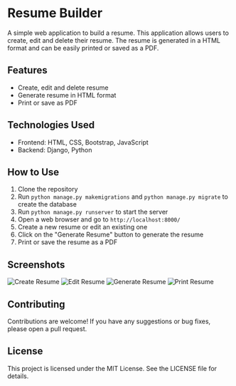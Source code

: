 # Resume Builder

A simple web application to build a resume. This application allows users to create, edit and delete their resume. The resume is generated in a HTML format and can be easily printed or saved as a PDF.

## Features

* Create, edit and delete resume
* Generate resume in HTML format
* Print or save as PDF

## Technologies Used

* Frontend: HTML, CSS, Bootstrap, JavaScript
* Backend: Django, Python

## How to Use

1. Clone the repository
2. Run `python manage.py makemigrations` and `python manage.py migrate` to create the database
3. Run `python manage.py runserver` to start the server
4. Open a web browser and go to `http://localhost:8000/`
5. Create a new resume or edit an existing one
6. Click on the "Generate Resume" button to generate the resume
7. Print or save the resume as a PDF

## Screenshots

![Create Resume](screenshots/create_resume.png)
![Edit Resume](screenshots/edit_resume.png)
![Generate Resume](screenshots/generate_resume.png)
![Print Resume](screenshots/print_resume.png)

## Contributing

Contributions are welcome! If you have any suggestions or bug fixes, please open a pull request.

## License

This project is licensed under the MIT License. See the LICENSE file for details.
